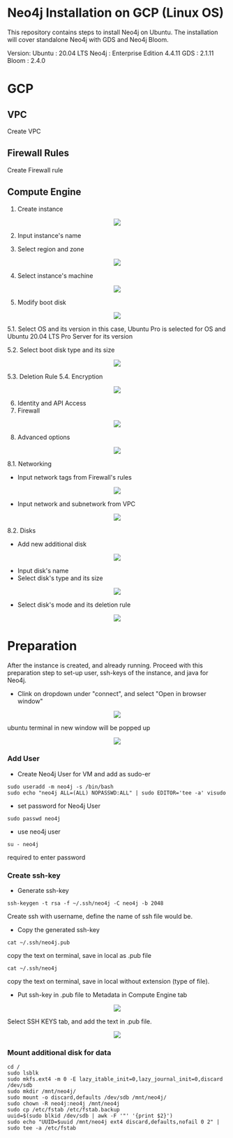 # Neo4j Installation on GCP (Linux OS)
This repository contains steps to install Neo4j on Ubuntu. The installation will cover standalone Neo4j with GDS and Neo4j Bloom.

Version:
Ubuntu  : 20.04 LTS
Neo4j   : Enterprise Edition 4.4.11
GDS     : 2.1.11
Bloom   : 2.4.0



# GCP
## VPC
Create VPC

## Firewall Rules
Create Firewall rule

## Compute Engine

1. Create instance
<p align="center">
  <img src="https://user-images.githubusercontent.com/98151352/190320585-f8bd1696-119c-480a-941d-5ef71ed57d6b.png" />
</p>

2. Input instance's name

3. Select region and zone
<p align="center">
  <img src="https://user-images.githubusercontent.com/98151352/190322009-44644829-4a83-4461-8ac6-349325575c72.png" />
</p>

4. Select instance's machine
<p align="center">
  <img src="https://user-images.githubusercontent.com/98151352/190322751-e1a8aa7e-2d71-4638-bce7-2f402d6e58a1.png" />
</p>

5. Modify boot disk
<p align="center">
  <img src="https://user-images.githubusercontent.com/98151352/190323127-90db0729-f611-48a2-b338-6725b682b8fe.png" />
</p>

5.1. Select OS and its version
in this case, Ubuntu Pro is selected for OS and Ubuntu 20.04 LTS Pro Server for its version

5.2. Select boot disk type and its size
<p align="center">
  <img src="https://user-images.githubusercontent.com/98151352/190323871-45fb400a-67ff-41c9-9eb0-926dda7d6e2b.png" />
</p>

5.3. Deletion Rule
5.4. Encryption
<p align="center">
  <img src="https://user-images.githubusercontent.com/98151352/190324511-ba2ca508-6292-4246-a221-37af0b632c95.png" />
</p>

6. Identity and API Access
7. Firewall
<p align="center">
  <img src="https://user-images.githubusercontent.com/98151352/190325034-317aa61e-358c-42f8-a820-a50e8fbb61be.png" />
</p>


8. Advanced options
<p align="center">
  <img src="https://user-images.githubusercontent.com/98151352/190325457-18dc7196-4feb-4040-9d6d-c8d84b2a00c4.png" />
</p>

8.1. Networking
- Input network tags from Firewall's rules
<p align="center">
  <img src="https://user-images.githubusercontent.com/98151352/190325817-13c82239-0093-42eb-bdaa-bc378c6d2c0e.png" />
</p>

- Input network and subnetwork from VPC
<p align="center">
  <img src="https://user-images.githubusercontent.com/98151352/190326481-fa22506e-7858-498c-9380-f35d8bbc33fb.png" />
</p>

8.2. Disks
- Add new additional disk
<p align="center">
  <img src="https://user-images.githubusercontent.com/98151352/190326770-49db3ae8-daa3-4e97-8286-65e3da321df4.png" />
</p>

- Input disk's name
- Select disk's type and its size
<p align="center">
  <img src="https://user-images.githubusercontent.com/98151352/190327009-4a41825c-7a6f-4a17-8b30-516e1a23d2af.png" />
</p>

- Select disk's mode and its deletion rule
<p align="center">
  <img src="https://user-images.githubusercontent.com/98151352/190327351-322b4577-c81f-425a-a10f-900ff861354a.png" />
</p>

# Preparation
After the instance is created, and already running. Proceed with this preparation step to set-up user, ssh-keys of the instance, and java for Neo4j.

- Clink on dropdown under "connect", and select "Open in browser window"

<p align="center">
  <img src="https://user-images.githubusercontent.com/98151352/190329615-f9ad5b45-7b6e-460a-aa81-c6d30c312f3d.png" />
</p>

ubuntu terminal in new window will be popped up
<p align="center">
  <img src="https://user-images.githubusercontent.com/98151352/190330661-83646f49-0b0b-4486-a26b-53db19b39e5c.png" />
</p>

### Add User
- Create Neo4j User for VM and add as sudo-er
```
sudo useradd -m neo4j -s /bin/bash
sudo echo "neo4j ALL=(ALL) NOPASSWD:ALL" | sudo EDITOR='tee -a' visudo
```
- set password for Neo4j User
```
sudo passwd neo4j
```
- use neo4j user
```
su - neo4j
```
required to enter password

### Create ssh-key
- Generate ssh-key
```
ssh-keygen -t rsa -f ~/.ssh/neo4j -C neo4j -b 2048
```
Create ssh with username, define the name of ssh file would be.

- Copy the generated ssh-key
```
cat ~/.ssh/neo4j.pub
```
copy the text on terminal, save in local as .pub file

```
cat ~/.ssh/neo4j
```
copy the text on terminal, save in local without extension (type of file).

- Put ssh-key in .pub file to Metadata in Compute Engine tab
<p align="center">
  <img src="https://user-images.githubusercontent.com/98151352/190335405-942719d6-8d29-4357-8f2c-3a85653fdbe6.png" />
</p>

Select SSH KEYS tab, and add the text in .pub file.
<p align="center">
  <img src="https://user-images.githubusercontent.com/98151352/190336033-45255091-adc5-420d-a76e-f2a7779457f4.png" />
</p>

### Mount additional disk for data
```
cd /
sudo lsblk
sudo mkfs.ext4 -m 0 -E lazy_itable_init=0,lazy_journal_init=0,discard /dev/sdb
sudo mkdir /mnt/neo4j/
sudo mount -o discard,defaults /dev/sdb /mnt/neo4j/
sudo chown -R neo4j:neo4j /mnt/neo4j
sudo cp /etc/fstab /etc/fstab.backup
uuid=$(sudo blkid /dev/sdb | awk -F '"' '{print $2}')
sudo echo "UUID=$uuid /mnt/neo4j ext4 discard,defaults,nofail 0 2" | sudo tee -a /etc/fstab
```
